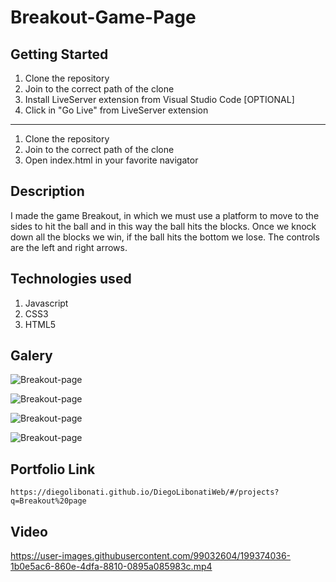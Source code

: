 # Breakout-Game-Page

## Getting Started

1. Clone the repository
2. Join to the correct path of the clone
3. Install LiveServer extension from Visual Studio Code [OPTIONAL]
4. Click in "Go Live" from LiveServer extension

---

1. Clone the repository
2. Join to the correct path of the clone
3. Open index.html in your favorite navigator

## Description

I made the game Breakout, in which we must use a platform to move to the sides to hit the ball and in this way the ball hits the blocks. Once we knock down all the blocks we win, if the ball hits the bottom we lose. The controls are the left and right arrows.

## Technologies used

1. Javascript
2. CSS3
3. HTML5

## Galery

![Breakout-page](https://raw.githubusercontent.com/DiegoLibonati/DiegoLibonatiWeb/main/data/projects/Javascript/Imagenes/breakout-0.jpg)

![Breakout-page](https://raw.githubusercontent.com/DiegoLibonati/DiegoLibonatiWeb/main/data/projects/Javascript/Imagenes/breakout-1.jpg)

![Breakout-page](https://raw.githubusercontent.com/DiegoLibonati/DiegoLibonatiWeb/main/data/projects/Javascript/Imagenes/breakout-2.jpg)

![Breakout-page](https://raw.githubusercontent.com/DiegoLibonati/DiegoLibonatiWeb/main/data/projects/Javascript/Imagenes/breakout-3.jpg)

## Portfolio Link

`https://diegolibonati.github.io/DiegoLibonatiWeb/#/projects?q=Breakout%20page`

## Video



https://user-images.githubusercontent.com/99032604/199374036-1b0e5ac6-860e-4dfa-8810-0895a085983c.mp4

